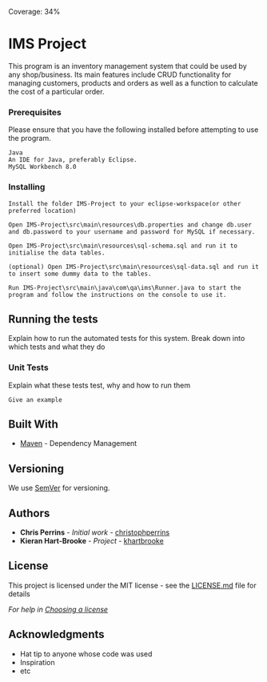 Coverage: 34%
# IMS Project

This program is an inventory management system that could be used by any shop/business. Its main features include CRUD functionality for managing customers, products and orders as well as a function to calculate the cost of a particular order.

### Prerequisites

Please ensure that you have the following installed before attempting to use the program.

```
Java
An IDE for Java, preferably Eclipse.
MySQL Workbench 8.0

```

### Installing

```
Install the folder IMS-Project to your eclipse-workspace(or other preferred location)

Open IMS-Project\src\main\resources\db.properties and change db.user and db.password to your username and password for MySQL if necessary.

Open IMS-Project\src\main\resources\sql-schema.sql and run it to initialise the data tables.

(optional) Open IMS-Project\src\main\resources\sql-data.sql and run it to insert some dummy data to the tables.

Run IMS-Project\src\main\java\com\qa\ims\Runner.java to start the program and follow the instructions on the console to use it.

```

## Running the tests

Explain how to run the automated tests for this system. Break down into which tests and what they do

### Unit Tests 

Explain what these tests test, why and how to run them

```
Give an example
```

## Built With

* [Maven](https://maven.apache.org/) - Dependency Management

## Versioning

We use [SemVer](http://semver.org/) for versioning.

## Authors

* **Chris Perrins** - *Initial work* - [christophperrins](https://github.com/christophperrins)
* **Kieran Hart-Brooke** - *Project* - [khartbrooke](https://github.com/khartbrooke)

## License

This project is licensed under the MIT license - see the [LICENSE.md](LICENSE.md) file for details 

*For help in [Choosing a license](https://choosealicense.com/)*

## Acknowledgments

* Hat tip to anyone whose code was used
* Inspiration
* etc
